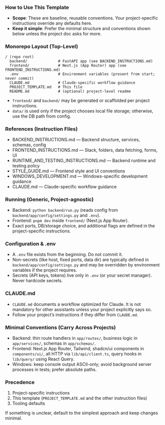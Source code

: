### How to Use This Template

- **Scope**: These are baseline, reusable conventions. Your project-specific instructions override any defaults here.
- **Keep it simple**: Prefer the minimal structure and conventions shown below unless the project doc asks for more.


### Monorepo Layout (Top-Level)

```
/ (repo root)
  backend/              # FastAPI app (see BACKEND_INSTRUCTIONS.md)
  frontend/             # Next.js (App Router) app (see FRONTEND_INSTRUCTIONS.md)
  .env                  # Environment variables (present from start; never commit)
  CLAUDE.md             # Claude-specific workflow guidance
  PROJECT_TEMPLATE.md   # This file
  README.md             # (optional) project-level readme
```

- `frontend/` and `backend/` may be generated or scaffolded per project instructions.
- `data/` is used only if the project chooses local file storage; otherwise, use the DB path from config.

### References (Instruction Files)

- BACKEND_INSTRUCTIONS.md — Backend structure, services, schemas, config
- FRONTEND_INSTRUCTIONS.md — Stack, folders, data fetching, forms, UI
- RUNTIME_AND_TESTING_INSTRUCTIONS.md — Backend runtime and testing policy
- STYLE_GUIDE.md — Frontend style and UI conventions
- WINDOWS_DEVELOPMENT.md — Windows-specific development guidance
- CLAUDE.md — Claude-specific workflow guidance

### Running (Generic, Project-agnostic)

- Backend: `python backend/run.py` (reads config from `backend/app/config/settings.py` and `.env`).
- Frontend: `pnpm dev` inside `frontend/` (Next.js App Router).
- Exact ports, DB/storage choice, and additional flags are defined in the project-specific instructions.

### Configuration & .env

- A `.env` file exists from the beginning. Do not commit it.
- Non-secrets (like host, fixed ports, data dir) are typically defined in `backend/app/config/settings.py` and may be overridden by environment variables if the project requires.
- Secrets (API keys, tokens) live only in `.env` (or your secret manager). Never hardcode secrets.

### CLAUDE.md

- `CLAUDE.md` documents a workflow optimized for Claude. It is not mandatory for other assistants unless your project explicitly says so.
- Follow your project’s instructions if they differ from `CLAUDE.md`.

### Minimal Conventions (Carry Across Projects)

- Backend: thin route handlers in `app/routes/`, business logic in `app/services/`, schemas in `app/schemas/`.
- Frontend: Next.js App Router, Tailwind, shadcn/ui components in `components/ui/`, all HTTP via `lib/api/client.ts`, query hooks in `lib/query/` using React Query.
- Windows: keep console output ASCII-only; avoid background server processes in tests; prefer absolute paths.

### Precedence

1) Project-specific instructions
2) This template (`PROJECT_TEMPLATE.md` and the other instruction files)
3) Tooling defaults

If something is unclear, default to the simplest approach and keep changes minimal.
